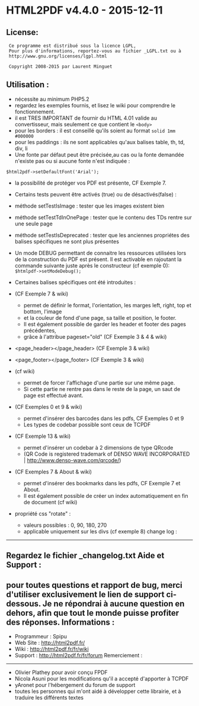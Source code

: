HTML2PDF v4.4.0 - 2015-12-11
============================
License:
--------
```
 Ce programme est distribué sous la licence LGPL,
 Pour plus d'informations, reportez-vous au fichier _LGPL.txt ou à
 http://www.gnu.org/licenses/lgpl.html
 
 Copyright 2008-2015 par Laurent Minguet
```
Utilisation :
------------
 * nécessite au minimum PHP5.2
 * regardez les exemples fournis, et lisez le wiki pour comprendre le fonctionnement.
 * il est TRES IMPORTANT de fournir du HTML 4.01 valide au convertisseur,
 mais seulement ce que contient le `<body>`
 * pour les borders : il est conseillé qu'ils soient au format `solid 1mm #000000`
 * pour les paddings : ils ne sont applicables qu'aux balises table, th, td, div, li
 * Une fonte par défaut peut être précisée,au cas ou la fonte demandée n'existe pas ou si aucune fonte n'est indiquée :
 
 `$html2pdf->setDefaultFont('Arial');`
 * la possibilité de protéger vos PDF est présente, CF Exemple 7.
 * Certains tests peuvent être activés (true) ou de désactivés(false) :
 
  * méthode setTestIsImage      : tester que les images existent bien
  
  * méthode setTestTdInOnePage  : tester que le contenu des TDs rentre sur une seule page
  
  * méthode setTestIsDeprecated : tester que les anciennes propriétes des balises spécifiques ne sont plus présentes
 * Un mode DEBUG permettant de connaitre les ressources utilisées lors de la construction du PDF est présent.
Il est activable en rajoutant la commande suivante juste après le constructeur (cf exemple 0):
`$htmlpdf->setModeDebug();`
 * Certaines balises spécifiques ont été introduites :
  
  * <page></page>  (CF Exemple 7 & wiki)
    * permet de définir le format, l'orientation, les marges left, right, top et bottom, l'image
    * et la couleur de fond d'une page, sa taille et position, le footer.
    * Il est également possible de garder les header et footer des pages précédentes,
    * grâce à l'attribue pageset="old" (CF Exemple 3 & 4 & wiki)
 
  * <page_header></page_header> (CF Exemple 3 & wiki)
  * <page_footer></page_footer> (CF Exemple 3 & wiki)
  * <nobreak></nobreak> (cf wiki)
    * permet de forcer l'affichage d'une partie sur une même page.
    * Si cette partie ne rentre pas dans le reste de la page, un saut de page est effectué avant.
 
  * <barcode></barcode>  (CF Exemples 0 et 9 & wiki)
    * permet d'insérer des barcodes dans les pdfs, CF Exemples 0 et 9
    * Les types de codebar possible sont ceux de TCPDF
         
  * <qrcode></qrcode> (CF Exemple 13 & wiki)
    * permet d'insérer un codebar à 2 dimensions de type QRcode
    * (QR Code is registered trademark of DENSO WAVE INCORPORATED | http://www.denso-wave.com/qrcode/)
  * <bookmark></bookmark>  (CF Exemples 7 & About & wiki)
    * permet d'insérer des bookmarks dans les pdfs, CF Exemple 7 et About.
    * Il est également possible de créer un index automatiquement en fin de document (cf wiki)
  * propriété css "rotate" :
    * valeurs possibles : 0, 90, 180, 270
    * applicable uniquement sur les divs (cf exemple 8)
change log :
------------
Regardez le fichier _changelog.txt
Aide et Support :
-----------------
 pour toutes questions et rapport de bug, merci d'utiliser exclusivement le lien de support ci-dessous.
 Je ne répondrai à aucune question en dehors, afin que tout le monde puisse profiter des réponses.
Informations :
-------------
* Programmeur : Spipu
* Web Site    : http://html2pdf.fr/
* Wiki        : http://html2pdf.fr/fr/wiki
* Support     : http://html2pdf.fr/fr/forum
Remerciement :
--------------
 * Olivier Plathey pour avoir conçu FPDF
 * Nicola Asuni pour les modifications qu'il a accepté d'apporter à TCPDF
 * yAronet pour l'hébergement du forum de support
 * toutes les personnes qui m'ont aidé à développer cette librairie, et à traduire les différents textes
